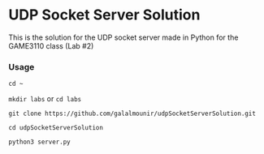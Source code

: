 # UDP Socket Server Solution
This is the solution for the UDP socket server made in Python for the GAME3110 class (Lab #2)

### Usage
`cd ~`

`mkdir labs` or `cd labs`

`git clone https://github.com/galalmounir/udpSocketServerSolution.git`

`cd udpSocketServerSolution`

`python3 server.py`

